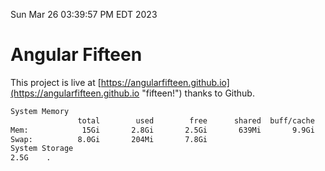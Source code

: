 Sun Mar 26 03:39:57 PM EDT 2023

# Angular Fifteen


This project is live at [https://angularfifteen.github.io](https://angularfifteen.github.io "fifteen!") thanks to Github.

```bash
System Memory
               total        used        free      shared  buff/cache   available
Mem:            15Gi       2.8Gi       2.5Gi       639Mi       9.9Gi        11Gi
Swap:          8.0Gi       204Mi       7.8Gi
System Storage
2.5G	.
```
